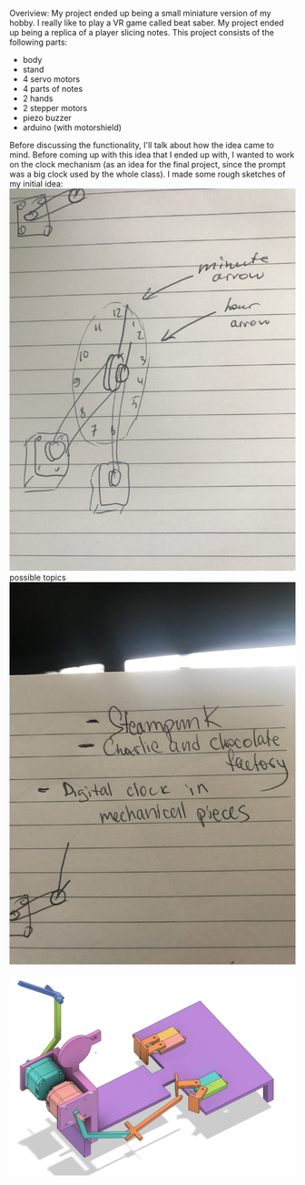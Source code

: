 Overiview: My project ended up being a small miniature version of my hobby. I really like to play a VR game called beat saber. My project ended up being a replica of a player slicing notes. This project consists of the following parts:
* body
* stand
* 4 servo motors
* 4 parts of notes
* 2 hands
* 2 stepper motors
* piezo buzzer
* arduino (with motorshield)

Before discussing the functionality, I'll talk about how the idea came to mind. 
Before coming up with this idea that I ended up with, I wanted to work on the clock mechanism (as an idea for the final project, since the prompt was a big clock used by the whole class). I made some rough sketches of my initial idea:
![final project](https://github.com/neonovi/MachineLab/blob/master/finalProject/image.jpg)
possible topics
![possible topics](https://github.com/neonovi/MachineLab/blob/master/finalProject/image2.jpg)

![final_project](https://github.com/neonovi/MachineLab/blob/master/finalProject/final_project.png)

